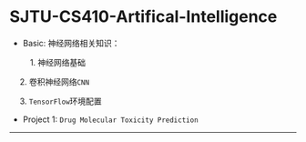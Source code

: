 # SJTU-CS410-Artifical-Intelligence

 - Basic: 神经网络相关知识：
 
 &emsp; &emsp; 1. 神经网络基础
 
 &emsp; 2. 卷积神经网络`CNN`
 
 &emsp; 3. `TensorFlow`环境配置
 
 - Project 1: `Drug Molecular Toxicity Prediction`
 
 --------------------

